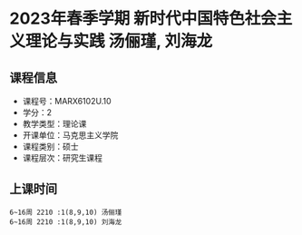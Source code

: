 # 2023年春季学期 新时代中国特色社会主义理论与实践 汤俪瑾, 刘海龙






## 课程信息

- 课程号：MARX6102U.10
- 学分：2
- 教学类型：理论课
- 开课单位：马克思主义学院
- 课程类别：硕士
- 课程层次：研究生课程

## 上课时间

```
6~16周 2210 :1(8,9,10) 汤俪瑾
6~16周 2210 :1(8,9,10) 刘海龙
```

